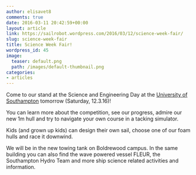 ```yaml
---
author: elisavet8
comments: true
date: 2016-03-11 20:42:59+00:00
layout: article
link: https://sailrobot.wordpress.com/2016/03/12/science-week-fair/
slug: science-week-fair
title: Science Week Fair!
wordpress_id: 45
image:
  teaser: default.png
  path: /images/default-thumbnail.png
categories:
- articles
---
```


Come to our stand at the Science and Engineering Day at the [University of Southampton](http://www.southampton.ac.uk/per/university/festival/science-and-engineering-day.page) tomorrow (Saturday, 12.3.16)!

You can learn more about the competition, see our progress, admire our new 1m hull and try to navigate your own course in a tacking simulator.

Kids (and grown up kids) can design their own sail, choose one of our foam hulls and race it downwind.

We will be in the new towing tank on Boldrewood campus. In the same building you can also find the wave powered vessel FLEUR, the Southampton Hydro Team and more ship science related activities and information.
